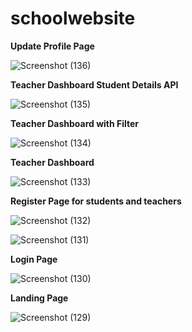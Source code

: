 # schoolwebsite


<b>Update Profile Page</b>

![Screenshot (136)](https://user-images.githubusercontent.com/97719684/182131217-cd220a14-a2a8-471c-8e0f-6140d95d2e83.png)



<b>Teacher Dashboard Student Details API</b>

![Screenshot (135)](https://user-images.githubusercontent.com/97719684/182131224-cfa32d0e-8fc9-44d1-b452-3c89767a1f02.png)



<b>Teacher Dashboard with Filter</b>

![Screenshot (134)](https://user-images.githubusercontent.com/97719684/182131227-0bf911c6-9446-4283-87ae-f71785f9dce7.png)



<b>Teacher Dashboard</b>

![Screenshot (133)](https://user-images.githubusercontent.com/97719684/182131231-62ac5d33-cbbe-4f0d-8558-0cd43ef64dda.png)



<b>Register Page for students and teachers</b>

![Screenshot (132)](https://user-images.githubusercontent.com/97719684/182131234-0da5b43a-35a6-4c3b-9b26-33b2dc64e6ee.png)




![Screenshot (131)](https://user-images.githubusercontent.com/97719684/182131238-25be0706-63d9-4257-9d94-d752f2a22506.png)


<b>Login Page</b>

![Screenshot (130)](https://user-images.githubusercontent.com/97719684/182131242-b9b6e524-9049-4fa2-b294-8c289f36d38d.png)



<b>Landing Page</b>

![Screenshot (129)](https://user-images.githubusercontent.com/97719684/182131246-5ac522e1-4e52-4593-9402-e56c1ff56a7d.png)
